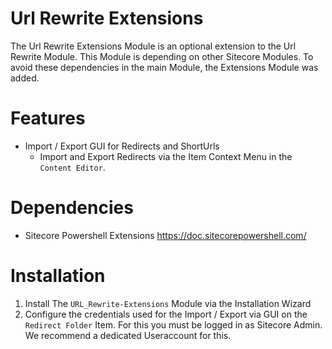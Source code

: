 Url Rewrite Extensions
===========

The Url Rewrite Extensions Module is an optional extension to the Url Rewrite Module. This Module is depending on other Sitecore Modules. To avoid these dependencies in the main Module, the Extensions Module was added.


Features
===========

* Import / Export GUI for Redirects and ShortUrls
  * Import and Export Redirects via the Item Context Menu in the `Content Editor`.


Dependencies
===========

* Sitecore Powershell Extensions https://doc.sitecorepowershell.com/


Installation
===========

1. Install The `URL_Rewrite-Extensions` Module via the Installation Wizard
2. Configure the credentials used for the Import / Export via GUI on the `Redirect Folder` Item. For this you must be logged in as Sitecore Admin. We recommend a dedicated Useraccount for this.